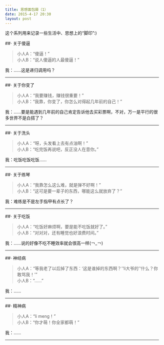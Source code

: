 ```yaml
---
title: 思想面包屑（1）
date: 2015-4-17 20:30
layout: post
---
```

这个系列用来记录一些生活中、思想上的“脚印”:)

##· 关于傻逼
>小人A：“傻逼！”  
>小人B：“说人傻逼的人最傻逼！”  

我：……这是递归调用吗？

----------

##· 关于你变了
>小人A：“我要赚钱，赚钱很重要！”  
>小人B：“我靠，你变了，你怎么对得起几年前的自己！”  

我：……要是能遇到几年前的自己肯定告诉他去买彩票啊，不对，万一是平行的很多世界不是白搭了？

----------
##· 关于洗头
>小人A：“呀，头发看上去有点油啊！”  
>小人B：“吃完饭再说吧，反正没人在意你。”  

我：吃饭吃饭吃饭……

----------
##· 关于练琴
>小人A：“我靠怎么这么难，就是弹不好啊！”  
>小人B：“这可是要一辈子的东西，哪能这么就放弃了？”  

我：难练是不是左手指甲有点长了？

----------
##· 关于吃饭
>小人A：“吃饭好麻烦啊，要是能不吃饭就好了。”  
>小人B：“对对对，还有睡觉也好浪费时间。”  

我：……说的好像不吃不睡效率就会很高一样(￢_￢)

----------
##· 神经病
>小人A：“等我老了以后掉了东西：‘这是谁掉的东西啊？’‘li大爷的’‘什么？你敢骂我！’”  
>小人B：“……”  

我：……

----------
##· 精神病
>小人A：“li meng！”  
>小人B：“你才萌！你全家都萌！”

我：……

----------